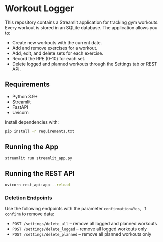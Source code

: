 # Workout Logger

This repository contains a Streamlit application for tracking gym workouts. Every workout is stored in an SQLite database. The application allows you to:

- Create new workouts with the current date.
- Add and remove exercises for a workout.
- Add, edit, and delete sets for each exercise.
- Record the RPE (0-10) for each set.
- Delete logged and planned workouts through the Settings tab or REST API.

## Requirements

- Python 3.9+
- Streamlit
- FastAPI
- Uvicorn

Install dependencies with:

```bash
pip install -r requirements.txt
```

## Running the App

```bash
streamlit run streamlit_app.py
```

## Running the REST API

```bash
uvicorn rest_api:app --reload
```

### Deletion Endpoints

Use the following endpoints with the parameter `confirmation=Yes, I confirm` to
remove data:

- `POST /settings/delete_all` – remove all logged and planned workouts
- `POST /settings/delete_logged` – remove all logged workouts only
- `POST /settings/delete_planned` – remove all planned workouts only
